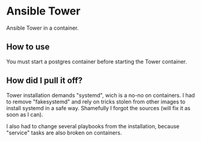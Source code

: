 Ansible Tower
=============

Ansible Tower in a container.

## How to use

You must start a postgres container before starting the Tower
container.

## How did I pull it off?

Tower installation demands "systemd", wich is a no-no on containers.
I had to remove "fakesystemd" and rely on tricks stolen from other
images to install systemd in a safe way. Shamefully I forgot the
sources (will fix it as soon as I can).

I also had to change several playbooks from the installation, because
"service" tasks are also broken on containers.


